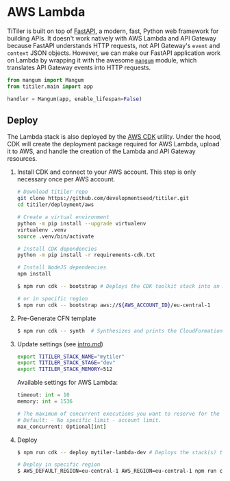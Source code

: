 # AWS Lambda

TiTiler is built on top of [FastAPI](https://github.com/tiangolo/fastapi), a modern, fast, Python web framework for building APIs. It doesn't work natively with AWS Lambda and API Gateway because FastAPI understands HTTP requests, not API Gateway's `event` and `context` JSON objects. However, we can make our FastAPI application work on Lambda by wrapping it with the awesome [`mangum`](https://github.com/erm/mangum) module, which translates API Gateway events into HTTP requests.

```python
from mangum import Mangum
from titiler.main import app

handler = Mangum(app, enable_lifespan=False)
```

## Deploy

The Lambda stack is also deployed by the [AWS CDK](https://aws.amazon.com/cdk/) utility. Under the hood, CDK will create the deployment package required for AWS Lambda, upload it to AWS, and handle the creation of the Lambda and API Gateway resources.

1. Install CDK and connect to your AWS account. This step is only necessary once per AWS account.

    ```bash
    # Download titiler repo
    git clone https://github.com/developmentseed/titiler.git
    cd titiler/deployment/aws

    # Create a virtual environment
    python -m pip install --upgrade virtualenv
    virtualenv .venv
    source .venv/bin/activate

    # Install CDK dependencies
    python -m pip install -r requirements-cdk.txt

    # Install NodeJS dependencies
    npm install

    $ npm run cdk -- bootstrap # Deploys the CDK toolkit stack into an AWS environment

    # or in specific region
    $ npm run cdk -- bootstrap aws://${AWS_ACCOUNT_ID}/eu-central-1
    ```

2. Pre-Generate CFN template

    ```bash
    $ npm run cdk -- synth  # Synthesizes and prints the CloudFormation template for this stack
    ```

3. Update settings (see [intro.md](intro.md))

    ```bash
    export TITILER_STACK_NAME="mytiler"
    export TITILER_STACK_STAGE="dev"
    export TITILER_STACK_MEMORY=512
    ```

    Available settings for AWS Lambda:

    ```python
    timeout: int = 10
    memory: int = 1536

    # The maximum of concurrent executions you want to reserve for the function.
    # Default: - No specific limit - account limit.
    max_concurrent: Optional[int]
    ```

4. Deploy

    ```bash
    $ npm run cdk -- deploy mytiler-lambda-dev # Deploys the stack(s) titiler-lambda-dev in cdk/app.py

    # Deploy in specific region
    $ AWS_DEFAULT_REGION=eu-central-1 AWS_REGION=eu-central-1 npm run cdk -- deploy mytiler-lambda-dev
    ```
